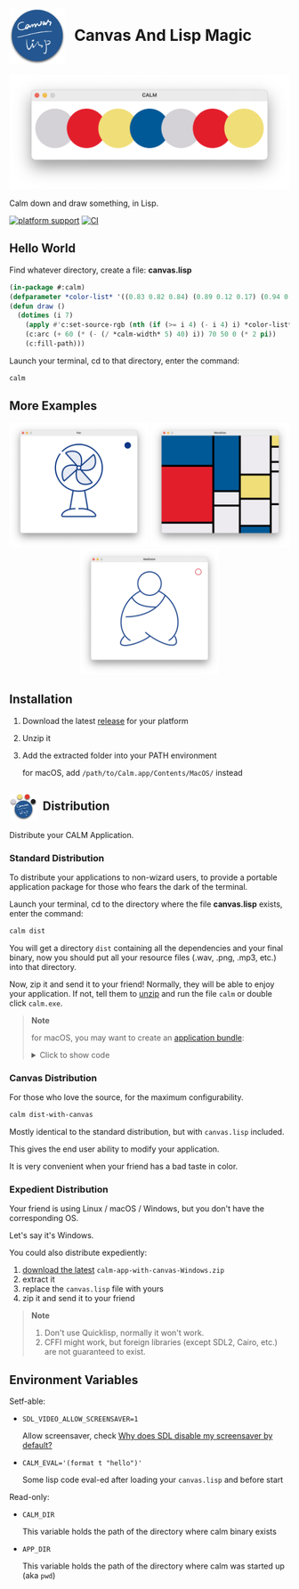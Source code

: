 

# <img style="vertical-align:middle;margin-right:10px;" width="100" alt="Calm" src="./build/calm.png"> Canvas And Lisp Magic

[![Hello World](./images/hello-world.png)](#hello-world)

Calm down and draw something, in Lisp.

[![platform support](https://img.shields.io/badge/Platform-Linux%20%7C%20macOS%20%7C%20Windows-blue.svg)](#installation) [![CI](https://github.com/VitoVan/calm/actions/workflows/calm.yml/badge.svg)](https://github.com/VitoVan/calm/actions/workflows/main.yml)

## Hello World

Find whatever directory, create a file: **canvas.lisp**

```lisp
(in-package #:calm)
(defparameter *color-list* '((0.83 0.82 0.84) (0.89 0.12 0.17) (0.94 0.87 0.47) (0 0.35 0.59)))
(defun draw ()
  (dotimes (i 7)
    (apply #'c:set-source-rgb (nth (if (>= i 4) (- i 4) i) *color-list*))
    (c:arc (+ 60 (* (- (/ *calm-width* 5) 40) i)) 70 50 0 (* 2 pi))
    (c:fill-path)))
```

Launch your terminal, cd to that directory, enter the command:

```bash
calm
```

## More Examples

<p align="center">
    <a title="Check the code for Fan" href="https://github.com/calm2d/fan"><img width="250" alt="Fan" src="./images/fan.png"></a>
    <a title="Check the code for Mondrian" href="https://github.com/calm2d/mondrian"><img width="250" alt="Mondrian" src="./images/mondrian.png"></a>
    <a title="Check the code for Meditator" href="https://github.com/calm2d/meditator"><img width="250" alt="Meditator" src="./images/meditator.png"></a>
</p>

## Installation

1. Download the latest [release](https://github.com/VitoVan/calm/releases) for your platform
2. Unzip it
3. Add the extracted folder into your PATH environment

    for macOS, add `/path/to/Calm.app/Contents/MacOS/` instead


    
    

## <img style="vertical-align:middle;margin-right:5px;" width="50" alt="Calm Application" src="./build/app.png"> Distribution

Distribute your CALM Application.

### Standard Distribution

To distribute your applications to non-wizard users, to provide a portable application package for those who fears the dark of the terminal.

Launch your terminal, cd to the directory where the file **canvas.lisp** exists, enter the command:

```bash
calm dist
```

You will get a directory `dist` containing all the dependencies and your final binary, now you should put all your resource files (.wav, .png, .mp3, etc.) into that directory.

Now, zip it and send it to your friend! Normally, they will be able to enjoy your application. If not, tell them to [unzip](https://www.wikihow.com/Unzip-a-File) and run the file `calm` or double click `calm.exe`.

> **Note**
>
> for macOS, you may want to create an [application bundle](https://en.wikipedia.org/wiki/Bundle_(macOS)):
>
> <details><summary>Click to show code</summary>
> <p>
>
> ```bash
> export APP_ICON=/absolute/path/to/your/app.icns
> export APP_NAME=Hello
> export APP_VERSION=0.0.1
> export DIST_DIR=/absolute/path/to/your/dist
> calm sh darwin bundle
> ```
>
> </p>
> </details>



### Canvas Distribution

For those who love the source, for the maximum configurability.

```bash
calm dist-with-canvas
```

Mostly identical to the standard distribution, but with `canvas.lisp` included.

This gives the end user ability to modify your application.

It is very convenient when your friend has a bad taste in color.

### Expedient Distribution

Your friend is using Linux / macOS / Windows, but you don't have the corresponding OS.

Let's say it's Windows.

You could also distribute expediently:

1. [download the latest](https://github.com/VitoVan/calm/releases) `calm-app-with-canvas-Windows.zip `
2. extract it
3. replace the `canvas.lisp` file with yours
4. zip it and send it to your friend

> **Note**
> 1. Don't use Quicklisp, normally it won't work.
> 2. CFFI might work, but foreign libraries (except SDL2, Cairo, etc.) are not guaranteed to exist.

## Environment Variables

Setf-able:

- `SDL_VIDEO_ALLOW_SCREENSAVER=1`

  Allow screensaver, check [Why does SDL disable my screensaver by default?](https://wiki.libsdl.org/SDL2/FAQUsingSDL#why_does_sdl_disable_my_screensaver_by_default)

- `CALM_EVAL='(format t "hello")'`

  Some lisp code eval-ed after loading your `canvas.lisp` and before start

Read-only:

- `CALM_DIR`

  This variable holds the path of the directory where calm binary exists

- `APP_DIR`

  This variable holds the path of the directory where calm was started up (aka `pwd`)
